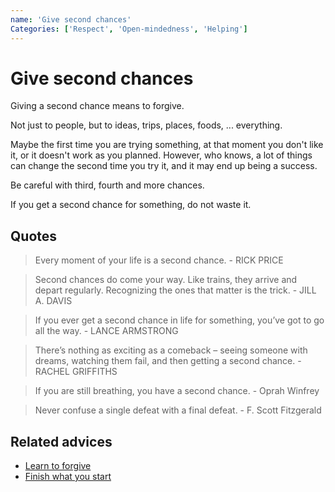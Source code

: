 ```yaml
---
name: 'Give second chances'
Categories: ['Respect', 'Open-mindedness', 'Helping']
---
```

# Give second chances

Giving a second chance means to forgive.
 
Not just to people, but to ideas, trips, places, foods, ... everything.
 
Maybe the first time you are trying something, at that moment you don't like it, or it doesn't work as you planned. However, who knows, a lot of things can change the second time you try it, and it may end up being a success.
 
Be careful with third, fourth and more chances.
 
If you get a second chance for something, do not waste it.

## Quotes

> Every moment of your life is a second chance. - RICK PRICE

> Second chances do come your way. Like trains, they arrive and depart regularly. Recognizing the ones that matter is the trick. - JILL A. DAVIS

> If you ever get a second chance in life for something, you’ve got to go all the way. - LANCE ARMSTRONG

> There’s nothing as exciting as a comeback – seeing someone with dreams, watching them fail, and then getting a second chance. - RACHEL GRIFFITHS

> If you are still breathing, you have a second chance. - Oprah Winfrey

> Never confuse a single defeat with a final defeat. - F. Scott Fitzgerald

## Related advices

- [Learn to forgive](../Learn%20to%20forgive/index.md)
- [Finish what you start](../Finish%20what%20you%20start/index.md)
